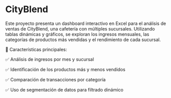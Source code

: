 # CityBlend
Este proyecto presenta un dashboard interactivo en Excel para el análisis de ventas de CityBlend, una cafetería con múltiples sucursales. Utilizando tablas dinámicas y gráficos, se exploran los ingresos mensuales, las categorías de productos más vendidas y el rendimiento de cada sucursal.


🔹 Características principales:

✅ Análisis de ingresos por mes y sucursal

✅ Identificación de los productos más y menos vendidos

✅ Comparación de transacciones por categoría

✅ Uso de segmentación de datos para filtrado dinámico


